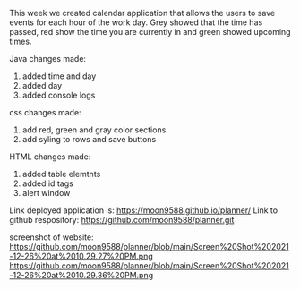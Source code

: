 This week we created calendar application that allows the users to save events for each hour of the work day. 
Grey showed that the time has passed, red show the time  you are currently in and green showed upcoming times.

Java changes made:
1. added time and day
2. added day 
3. added console logs

css changes made:
1. add red, green and gray color sections
2. add syling to rows and save buttons

HTML changes made:
1. added table elemtnts 
2. added id tags
3. alert window

Link deployed application is: https://moon9588.github.io/planner/
Link to github respository: https://github.com/moon9588/planner.git

screenshot of website:
https://github.com/moon9588/planner/blob/main/Screen%20Shot%202021-12-26%20at%2010.29.27%20PM.png
https://github.com/moon9588/planner/blob/main/Screen%20Shot%202021-12-26%20at%2010.29.36%20PM.png
